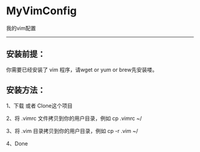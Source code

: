 # MyVimConfig
我的vim配置

------
## 安装前提：
你需要已经安装了 vim 程序，请wget or yum or brew先安装喽。

## 安装方法：

1、下载 或者 Clone这个项目

2、将 .vimrc 文件拷贝到你的用户目录，例如 cp .vimrc ~/

3、将 .vim 目录拷贝到你的用户目录，例如 cp -r .vim ~/

4、Done
